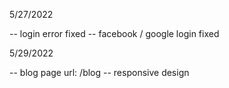5/27/2022

-- login error fixed
-- facebook / google login fixed

5/29/2022

-- blog page url: /blog
-- responsive design
